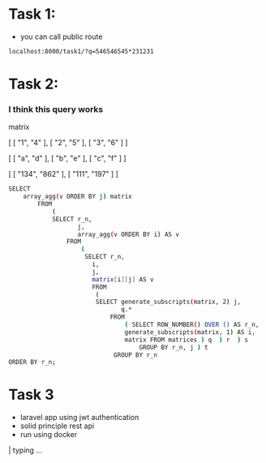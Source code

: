 # Task 1:

-  you can call public route
```sh 
localhost:8000/task1/?q=546546545*231231
```


# Task 2:

### I think this query works 


matrix

[ [ "1", "4" ], [ "2", "5" ], [ "3", "6" ] ]

[ [ "a", "d" ], [ "b", "e" ], [ "c", "f" ] ]

[ [ "134", "862" ], [ "111", "197" ] ]

```sh
SELECT
    array_agg(v ORDER BY j) matrix
        FROM 
            (
            SELECT r_n,
                   j,
                   array_agg(v ORDER BY i) AS v
                FROM 
                    (
                     SELECT r_n,
                       i,
                       j,
                       matrix[i][j] AS v
                       FROM
                        (
                        SELECT generate_subscripts(matrix, 2) j,
                               q.*
                            FROM 
                                ( SELECT ROW_NUMBER() OVER () AS r_n,
                                generate_subscripts(matrix, 1) AS i,
                                matrix FROM matrices ) q  ) r  ) s
                                    GROUP BY r_n, j ) t
                             GROUP BY r_n
ORDER BY r_n;
```


# Task 3


- laravel app using jwt authentication
- solid principle rest api
- run using docker



| typing ...